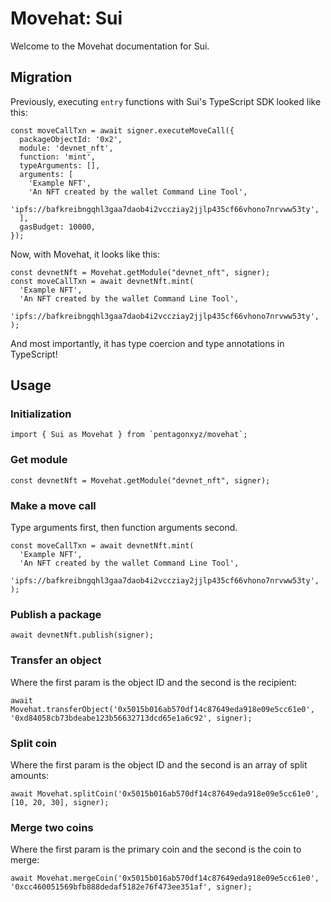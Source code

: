 # Movehat: Sui

Welcome to the Movehat documentation for Sui.

## Migration

Previously, executing `entry` functions with Sui's TypeScript SDK looked like this:

```
const moveCallTxn = await signer.executeMoveCall({
  packageObjectId: '0x2',
  module: 'devnet_nft',
  function: 'mint',
  typeArguments: [],
  arguments: [
    'Example NFT',
    'An NFT created by the wallet Command Line Tool',
    'ipfs://bafkreibngqhl3gaa7daob4i2vccziay2jjlp435cf66vhono7nrvww53ty',
  ],
  gasBudget: 10000,
});
```

Now, with Movehat, it looks like this:

```
const devnetNft = Movehat.getModule("devnet_nft", signer);
const moveCallTxn = await devnetNft.mint(
  'Example NFT',
  'An NFT created by the wallet Command Line Tool',
  'ipfs://bafkreibngqhl3gaa7daob4i2vccziay2jjlp435cf66vhono7nrvww53ty',
);
```

And most importantly, it has type coercion and type annotations in TypeScript!

## Usage

### Initialization

```
import { Sui as Movehat } from `pentagonxyz/movehat`;
```

### Get module

```
const devnetNft = Movehat.getModule("devnet_nft", signer);
```

### Make a move call

Type arguments first, then function arguments second.

```
const moveCallTxn = await devnetNft.mint(
  'Example NFT',
  'An NFT created by the wallet Command Line Tool',
  'ipfs://bafkreibngqhl3gaa7daob4i2vccziay2jjlp435cf66vhono7nrvww53ty',
);
```

### Publish a package

```
await devnetNft.publish(signer);
```

### Transfer an object

Where the first param is the object ID and the second is the recipient:

```
await Movehat.transferObject('0x5015b016ab570df14c87649eda918e09e5cc61e0', '0xd84058cb73bdeabe123b56632713dcd65e1a6c92', signer);
```

### Split coin

Where the first param is the object ID and the second is an array of split amounts:

```
await Movehat.splitCoin('0x5015b016ab570df14c87649eda918e09e5cc61e0', [10, 20, 30], signer);
```

### Merge two coins

Where the first param is the primary coin and the second is the coin to merge:

```
await Movehat.mergeCoin('0x5015b016ab570df14c87649eda918e09e5cc61e0', '0xcc460051569bfb888dedaf5182e76f473ee351af', signer);
```
